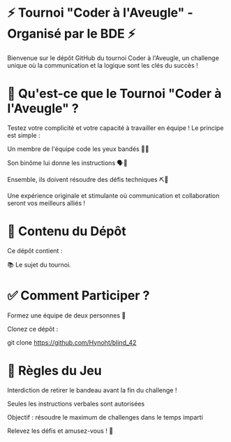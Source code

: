 # ⚡ Tournoi "Coder à l'Aveugle" - Organisé par le BDE ⚡

Bienvenue sur le dépôt GitHub du tournoi Coder à l'Aveugle, un challenge unique où la communication et la logique sont les clés du succès !

# 🎉 Qu'est-ce que le Tournoi "Coder à l'Aveugle" ?

Testez votre complicité et votre capacité à travailler en équipe ! Le principe est simple :

Un membre de l'équipe code les yeux bandés 👀🚫

Son binôme lui donne les instructions 🗣️🔎

Ensemble, ils doivent résoudre des défis techniques ⛏️🤖

Une expérience originale et stimulante où communication et collaboration seront vos meilleurs alliés !

# 📄 Contenu du Dépôt

Ce dépôt contient :

📚 Le sujet du tournoi.

# ✅ Comment Participer ?

Formez une équipe de deux personnes 🤝

Clonez ce dépôt :

git clone https://github.com/Hynoht/blind_42


# 🔄 Règles du Jeu

Interdiction de retirer le bandeau avant la fin du challenge !

Seules les instructions verbales sont autorisées

Objectif : résoudre le maximum de challenges dans le temps imparti

Relevez les défis et amusez-vous ! 🚀
